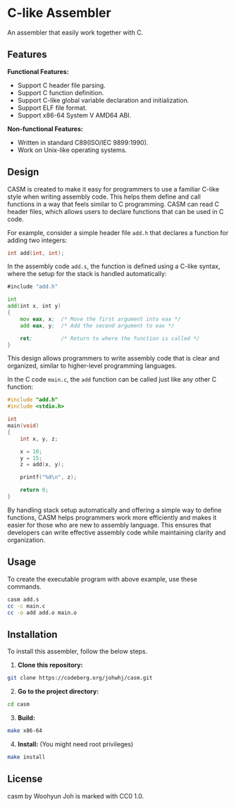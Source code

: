C-like Assembler
================

An assembler that easily work together with C.

Features
--------

**Functional Features:**

- Support C header file parsing.
- Support C function definition.
- Support C-like global variable declaration and initialization.
- Support ELF file format.
- Support x86-64 System V AMD64 ABI.

**Non-functional Features:**

- Written in standard C89(ISO/IEC 9899:1990).
- Work on Unix-like operating systems.

Design
------

CASM is created to make it easy for programmers to use a familiar C-like style
when writing assembly code. This helps them define and call functions in a way
that feels similar to C programming. CASM can read C header files, which allows
users to declare functions that can be used in C code.

For example, consider a simple header file `add.h` that declares a function for
adding two integers:

```c
int add(int, int);
```

In the assembly code `add.s`, the function is defined using a C-like syntax,
where the setup for the stack is handled automatically:

```asm
#include "add.h"

int
add(int x, int y)
{
	mov eax, x;  /* Move the first argument into eax */
	add eax, y;  /* Add the second argument to eax */

	ret;         /* Return to where the function is called */
}
```

This design allows programmers to write assembly code that is clear and
organized, similar to higher-level programming languages.

In the C code `main.c`, the `add` function can be called just like  any other C
function:

```c
#include "add.h"
#include <stdio.h>

int
main(void)
{
	int x, y, z;

	x = 10;
	y = 15;
	z = add(x, y);

	printf("%d\n", z);

	return 0;
}
```

By handling stack setup automatically and offering a simple way to define
functions, CASM helps programmers work more efficiently and makes it easier for
those who are new to assembly language. This ensures that developers can write
effective assembly code while maintaining clarity and organization.

Usage
-----

To create the executable program with above example, use these commands.

```sh
casm add.s
cc -c main.c
cc -o add add.o main.o
```

Installation
------------

To install this assembler, follow the below steps.

1. **Clone this repository:**

```sh
git clone https://codeberg.org/johwhj/casm.git
```

2. **Go to the project directory:**

```sh
cd casm
```

3. **Build:**

```sh
make x86-64
```

4. **Install:** (You might need root privileges)

```sh
make install
```

License
-------

casm by Woohyun Joh is marked with CC0 1.0.
